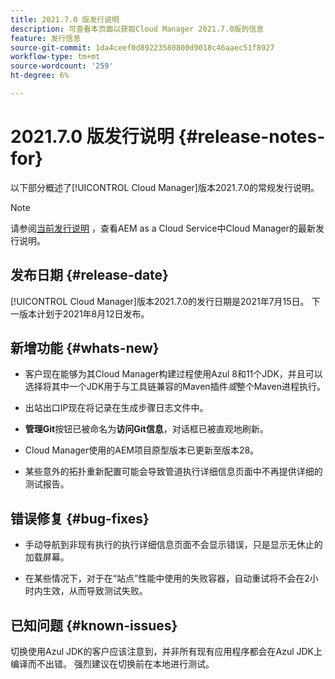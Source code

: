 ```yaml
---
title: 2021.7.0 版发行说明
description: 可查看本页面以获取Cloud Manager 2021.7.0版的信息
feature: 发行信息
source-git-commit: 1da4ceef0d89223580800d9018c46aaec51f8927
workflow-type: tm+mt
source-wordcount: '259'
ht-degree: 6%

---
```


# 2021.7.0 版发行说明 {#release-notes-for}

以下部分概述了[!UICONTROL Cloud Manager]版本2021.7.0的常规发行说明。

>[!NOTE]
>请参阅[当前发行说明](https://experienceleague.adobe.com/docs/experience-manager-cloud-service/onboarding/getting-access/release-notes-cloud-manager/release-notes-cm-current.html?lang=en#getting-access) ，查看AEM as a Cloud Service中Cloud Manager的最新发行说明。

## 发布日期 {#release-date}

[!UICONTROL Cloud Manager]版本2021.7.0的发行日期是2021年7月15日。
下一版本计划于2021年8月12日发布。

## 新增功能 {#whats-new}

* 客户现在能够为其Cloud Manager构建过程使用Azul 8和11个JDK，并且可以选择将其中一个JDK用于与工具链兼容的Maven插件&#x200B;*或*&#x200B;整个Maven进程执行。

* 出站出口IP现在将记录在生成步骤日志文件中。

* **管理Git**&#x200B;按钮已被命名为&#x200B;**访问Git信息**，对话框已被直观地刷新。

* Cloud Manager使用的AEM项目原型版本已更新至版本28。

* 某些意外的拓扑重新配置可能会导致管道执行详细信息页面中不再提供详细的测试报告。

## 错误修复 {#bug-fixes}

* 手动导航到非现有执行的执行详细信息页面不会显示错误，只是显示无休止的加载屏幕。

* 在某些情况下，对于在“站点”性能中使用的失败容器，自动重试将不会在2小时内生效，从而导致测试失败。

## 已知问题 {#known-issues}

切换使用Azul JDK的客户应该注意到，并非所有现有应用程序都会在Azul JDK上编译而不出错。 强烈建议在切换前在本地进行测试。